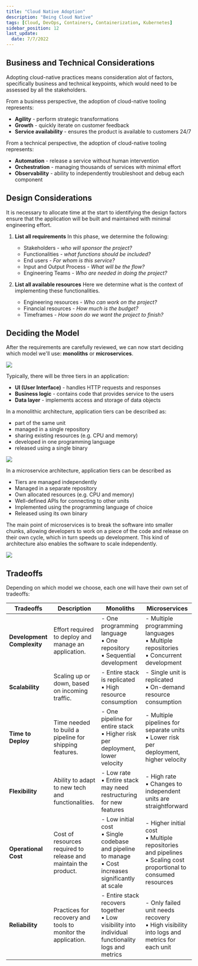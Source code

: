 ```yaml
---
title: "Cloud Native Adoption"
description: "Being Cloud Native"
tags: [Cloud, DevOps, Containers, Containerization, Kubernetes]
sidebar_position: 12
last_update:
  date: 7/7/2022
---
```



## Business and Technical Considerations

Adopting cloud-native practices means consideration alot of factors, specifically business and technical keypoints, which would need to be assessed by all the stakeholders.

From a business perspective, the adoption of cloud-native tooling represents:

- **Agility** - perform strategic transformations
- **Growth** - quickly iterate on customer feedback
- **Service availability** - ensures the product is available to customers 24/7

From a technical perspective, the adoption of cloud-native tooling represents:

- **Automation** - release a service without human intervention
- **Orchestration** - managing thousands of services with minimal effort
- **Observability** - ability to independently troubleshoot and debug each component


## Design Considerations

It is necessary to allocate time at the start to identifying the design factors ensure that the application will be built and maintained with minimal engineering effort.

1. **List all requirements**
    In this phase, we determine the following:
    - Stakeholders - *who will sponsor the project?*
    - Functionalities - *what functions should be included?*
    - End users - *For whom is this service?*
    - Input and Output Process - *What will be the flow?*
    - Engineering Teams - *Who are needed in doing the project?*


2. **List all available resources**
    Here we determine what is the context of implementing these functionalities.
    - Engineering resources - *Who can work on the project?*
    - Financial resources - *How much is the budget?*
    - Timeframes - *How soon do we want the project to finish?*


## Deciding the Model

After the requirements are carefully reviewed, we can now start deciding which model we'll use: **monoliths** or **microservices**.


<div class='img-center'>

![](/img/docs/udacity-suse-2-monoliths-micro.png)

</div>

Typically, there will be three tiers in an application:

<!-- ![](../../Images/udacity-suse-2-apptier.png) -->

- **UI (User Interface)** - handles HTTP requests and responses
- **Business logic** - contains code that provides service to the users
- **Data layer** - implements access and storage of data objects

In a monolithic architecture, application tiers can be described as:

- part of the same unit
- managed in a single repository
- sharing existing resources (e.g. CPU and memory)
- developed in one programming language
- released using a single binary
 

<div class='img-center'>

![](/img/docs/all-things-docker-k8s-monolith-vs-microservice.png)

</div>

In a microservice architecture, application tiers can be described as

- Tiers are managed independently
- Managed in a separate repository
- Own allocated resources (e.g. CPU and memory)
- Well-defined APIs for connecting to other units
- Implemented using the programming language of choice
- Released using its own binary
  
The main point of microservices is to break the software into smaller chunks, allowing developers to work on a piece of the code and release on their own cycle, which in turn speeds up development. This kind of architecture also enables the software to scale independently.

<div class='img-center'>

![](/img/docs/all-things-docker-k8s-microservice-booking-application.png)

</div>


## Tradeoffs

Depending on which model we choose, each one will have their own set of tradeoffs:

| Tradeoffs               | Description                                                                                  | Monoliths                                                                                                                               | Microservices                                                                                                                          |
|-------------------------|----------------------------------------------------------------------------------------------|-----------------------------------------------------------------------------------------------------------------------------------------|----------------------------------------------------------------------------------------------------------------------------------------|
| **Development Complexity** | Effort required to deploy and manage an application.                                      | - One programming language  <br /> ▪️ One repository <br /> ▪️ Sequential development                                                        | - Multiple programming languages <br /> ▪️ Multiple repositories <br /> ▪️ Concurrent development                                           |
| **Scalability**         | Scaling up or down, based on incoming traffic.                                               | - Entire stack is replicated <br /> ▪️ High resource consumption                                                                         | - Single unit is replicated <br /> ▪️ On-demand resource consumption                                                                     |
| **Time to Deploy**      | Time needed to build a pipeline for shipping features.                                       | - One pipeline for entire stack <br /> ▪️ Higher risk per deployment, lower velocity                                                     | - Multiple pipelines for separate units <br /> ▪️ Lower risk per deployment, higher velocity                                             |
| **Flexibility**         | Ability to adapt to new tech and functionalities.                                            | - Low rate <br /> ▪️ Entire stack may need restructuring for new features                                                                | - High rate <br /> ▪️ Changes to independent units are straightforward                                                                   |
| **Operational Cost**    | Cost of resources required to release and maintain the product.                              | - Low initial cost <br /> ▪️ Single codebase and pipeline to manage <br /> ▪️ Cost increases significantly at scale                          | - Higher initial cost <br /> ▪️ Multiple repositories and pipelines <br /> ▪️ Scaling cost proportional to consumed resources               |
| **Reliability**         | Practices for recovery and tools to monitor the application.                                 | - Entire stack recovers together <br /> ▪️ Low visibility into individual functionality logs and metrics                                 | - Only failed unit needs recovery <br /> ▪️ High visibility into logs and metrics for each unit                                          |
